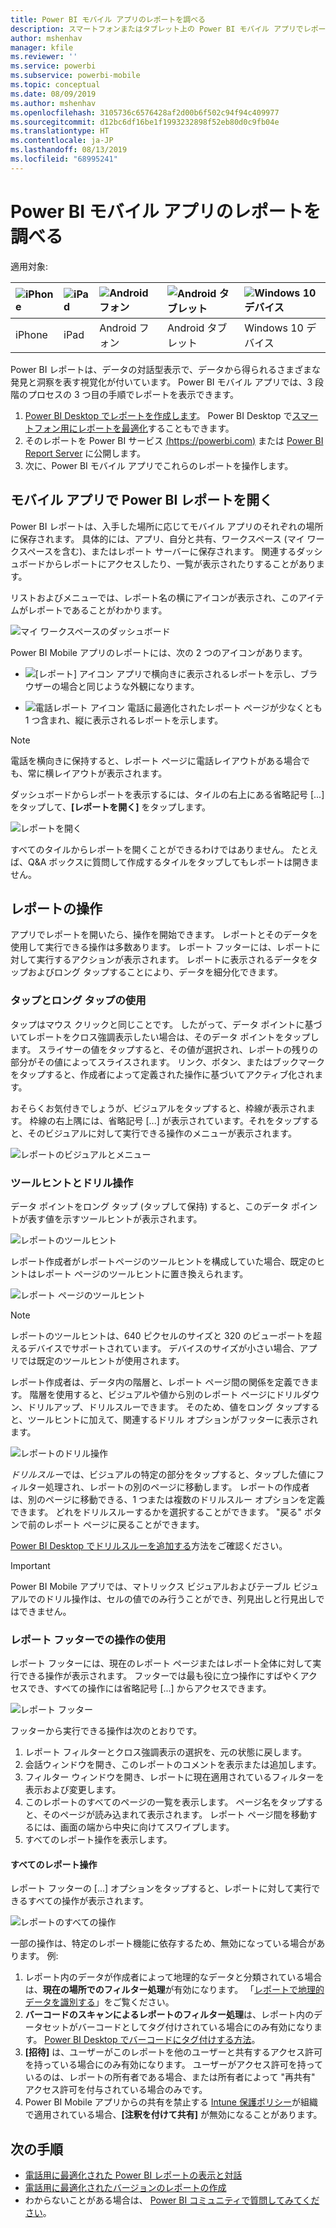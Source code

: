 ```yaml
---
title: Power BI モバイル アプリのレポートを調べる
description: スマートフォンまたはタブレット上の Power BI モバイル アプリでレポートを表示および操作する方法について説明します。 Power BI サービスまたは Power BI Desktop でレポートを作成し、モバイル アプリで操作します。
author: mshenhav
manager: kfile
ms.reviewer: ''
ms.service: powerbi
ms.subservice: powerbi-mobile
ms.topic: conceptual
ms.date: 08/09/2019
ms.author: mshenhav
ms.openlocfilehash: 3105736c6576428af2d00b6f502c94f94c409977
ms.sourcegitcommit: d12bc6df16be1f1993232898f52eb80d0c9fb04e
ms.translationtype: HT
ms.contentlocale: ja-JP
ms.lasthandoff: 08/13/2019
ms.locfileid: "68995241"
---
```

# <a name="explore-reports-in-the-power-bi-mobile-apps"></a>Power BI モバイル アプリのレポートを調べる
適用対象:

| ![iPhone](././media/mobile-reports-in-the-mobile-apps/ios-logo-40-px.png) | ![iPad](././media/mobile-reports-in-the-mobile-apps/ios-logo-40-px.png) | ![Android フォン](././media/mobile-reports-in-the-mobile-apps/android-logo-40-px.png) | ![Android タブレット](././media/mobile-reports-in-the-mobile-apps/android-logo-40-px.png) | ![Windows 10 デバイス](./media/mobile-reports-in-the-mobile-apps/win-10-logo-40-px.png) |
|:--- |:--- |:--- |:--- |:--- |
| iPhone |iPad |Android フォン |Android タブレット |Windows 10 デバイス |

Power BI レポートは、データの対話型表示で、データから得られるさまざまな発見と洞察を表す視覚化が付いています。 Power BI モバイル アプリでは、3 段階のプロセスの 3 つ目の手順でレポートを表示できます。

1. [Power BI Desktop でレポートを作成します](../../desktop-report-view.md)。 Power BI Desktop で[スマートフォン用にレポートを最適化](mobile-apps-view-phone-report.md)することもできます。 
2. そのレポートを Power BI サービス [(https://powerbi.com)](https://powerbi.com) または [Power BI Report Server](../../report-server/get-started.md) に公開します。  
3. 次に、Power BI モバイル アプリでこれらのレポートを操作します。

## <a name="open-a-power-bi-report-in-the-mobile-app"></a>モバイル アプリで Power BI レポートを開く
Power BI レポートは、入手した場所に応じてモバイル アプリのそれぞれの場所に保存されます。 具体的には、アプリ、自分と共有、ワークスペース (マイ ワークスペースを含む)、またはレポート サーバーに保存されます。 関連するダッシュボードからレポートにアクセスしたり、一覧が表示されたりすることがあります。

リストおよびメニューでは、レポート名の横にアイコンが表示され、このアイテムがレポートであることがわかります。 

![マイ ワークスペースのダッシュボード](./media/mobile-reports-in-the-mobile-apps/reports-my-workspace.png) 

Power BI Mobile アプリのレポートには、次の 2 つのアイコンがあります。

* ![[レポート] アイコン](./media/mobile-reports-in-the-mobile-apps/report-default-icon.png) アプリで横向きに表示されるレポートを示し、ブラウザーの場合と同じような外観になります。

* ![電話レポート アイコン](./media/mobile-reports-in-the-mobile-apps/report-phone-icon.png) 電話に最適化されたレポート ページが少なくとも 1 つ含まれ、縦に表示されるレポートを示します。 

> [!NOTE]
> 電話を横向きに保持すると、レポート ページに電話レイアウトがある場合でも、常に横レイアウトが表示されます。 

ダッシュボードからレポートを表示するには、タイルの右上にある省略記号 [...] をタップして、**[レポートを開く]** をタップします。
  
  ![レポートを開く](./media/mobile-reports-in-the-mobile-apps/power-bi-android-open-report-tile.png)
  
  すべてのタイルからレポートを開くことができるわけではありません。 たとえば、Q&A ボックスに質問して作成するタイルをタップしてもレポートは開きません。 
  
## <a name="interacting-with-reports"></a>レポートの操作
アプリでレポートを開いたら、操作を開始できます。 レポートとそのデータを使用して実行できる操作は多数あります。 レポート フッターには、レポートに対して実行するアクションが表示されます。 レポートに表示されるデータをタップおよびロング タップすることにより、データを細分化できます。

### <a name="using-tap-and-long-tap"></a>タップとロング タップの使用
タップはマウス クリックと同じことです。 したがって、データ ポイントに基づいてレポートをクロス強調表示したい場合は、そのデータ ポイントをタップします。
スライサーの値をタップすると、その値が選択され、レポートの残りの部分がその値によってスライスされます。 リンク、ボタン、またはブックマークをタップすると、作成者によって定義された操作に基づいてアクティブ化されます。

おそらくお気付きでしょうが、ビジュアルをタップすると、枠線が表示されます。 枠線の右上隅には、省略記号 [...] が表示されています。それをタップすると、そのビジュアルに対して実行できる操作のメニューが表示されます。

![レポートのビジュアルとメニュー](./media/mobile-reports-in-the-mobile-apps/report-visual-menu.png)

### <a name="tooltip-and-drill-actions"></a>ツールヒントとドリル操作

データ ポイントをロング タップ (タップして保持) すると、このデータ ポイントが表す値を示すツールヒントが表示されます。 

![レポートのツールヒント](./media/mobile-reports-in-the-mobile-apps/report-tooltip.png)

レポート作成者がレポートページのツールヒントを構成していた場合、既定のヒントはレポート ページのツールヒントに置き換えられます。

![レポート ページのツールヒント](./media/mobile-reports-in-the-mobile-apps/report-page-tooltip.png)

> [!NOTE]
> レポートのツールヒントは、640 ピクセルのサイズと 320 のビューポートを超えるデバイスでサポートされています。 デバイスのサイズが小さい場合、アプリでは既定のツールヒントが使用されます。

レポート作成者は、データ内の階層と、レポート ページ間の関係を定義できます。 階層を使用すると、ビジュアルや値から別のレポート ページにドリルダウン、ドリルアップ、ドリルスルーできます。 そのため、値をロング タップすると、ツールヒントに加えて、関連するドリル オプションがフッターに表示されます。 

![レポートのドリル操作](./media/mobile-reports-in-the-mobile-apps/report-drill-actions.png)

*ドリルスルー*では、ビジュアルの特定の部分をタップすると、タップした値にフィルター処理され、レポートの別のページに移動します。 レポートの作成者は、別のページに移動できる、1 つまたは複数のドリルスルー オプションを定義できます。 どれをドリルスルーするかを選択することができます。 "戻る" ボタンで前のレポート ページに戻ることができます。

[Power BI Desktop でドリルスルーを追加する](../../desktop-drillthrough.md)方法をご確認ください。
   
   > [!IMPORTANT]
   > Power BI Mobile アプリでは、マトリックス ビジュアルおよびテーブル ビジュアルでのドリル操作は、セルの値でのみ行うことができ、列見出しと行見出しではできません。
   
   
   
### <a name="using-the-actions-in-the-report-footer"></a>レポート フッターでの操作の使用
レポート フッターには、現在のレポート ページまたはレポート全体に対して実行できる操作が表示されます。 フッターでは最も役に立つ操作にすばやくアクセスでき、すべての操作には省略記号 [...] からアクセスできます。

![レポート フッター](./media/mobile-reports-in-the-mobile-apps/report-footer.png)

フッターから実行できる操作は次のとおりです。
1) レポート フィルターとクロス強調表示の選択を、元の状態に戻します。
2) 会話ウィンドウを開き、このレポートのコメントを表示または追加します。
3) フィルター ウィンドウを開き、レポートに現在適用されているフィルターを表示および変更します。
4) このレポートのすべてのページの一覧を表示します。 ページ名をタップすると、そのページが読み込まれて表示されます。
レポート ページ間を移動するには、画面の端から中央に向けてスワイプします。
5) すべてのレポート操作を表示します。

#### <a name="all-report-actions"></a>すべてのレポート操作
レポート フッターの [...] オプションをタップすると、レポートに対して実行できるすべての操作が表示されます。 

![レポートのすべての操作](./media/mobile-reports-in-the-mobile-apps/report-all-actions.png)

一部の操作は、特定のレポート機能に依存するため、無効になっている場合があります。
例:
1) レポート内のデータが作成者によって地理的なデータと分類されている場合は、**現在の場所でのフィルター処理**が有効になります。 「[レポートで地理的データを識別する](https://docs.microsoft.com/power-bi/desktop-mobile-geofiltering)」をご覧ください。
2) **バーコードのスキャンによるレポートのフィルター処理**は、レポート内のデータセットがバーコードとしてタグ付けされている場合にのみ有効になります。 [Power BI Desktop でバーコードにタグ付けする方法](https://docs.microsoft.com/power-bi/desktop-mobile-barcodes)。 
3) **[招待]** は、ユーザーがこのレポートを他のユーザーと共有するアクセス許可を持っている場合にのみ有効になります。 ユーザーがアクセス許可を持っているのは、レポートの所有者である場合、または所有者によって "再共有" アクセス許可を付与されている場合のみです。
4) Power BI Mobile アプリからの共有を禁止する [Intune 保護ポリシー](https://docs.microsoft.com/intune/app-protection-policies)が組織で適用されている場合、**[注釈を付けて共有]** が無効になることがあります。 

## <a name="next-steps"></a>次の手順
* [電話用に最適化された Power BI レポートの表示と対話](mobile-apps-view-phone-report.md)
* [電話用に最適化されたバージョンのレポートの作成](../../desktop-create-phone-report.md)
* わからないことがある場合は、 [Power BI コミュニティで質問してみてください](http://community.powerbi.com/)。

